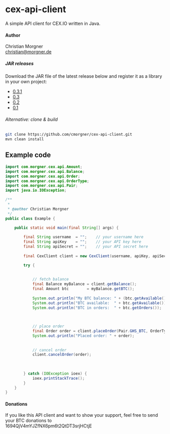 # cex-api-client
A simple API client for CEX.IO written in Java.

#### Author
Christian Morgner<br>
christian@morgner.de

##### JAR releases
Download the JAR file of the latest release below and register it as a library in your own project:
- [0.3.1](https://github.com/cmorgner/cex-api-client/releases/tag/0.3.1)
- [0.3](https://github.com/cmorgner/cex-api-client/releases/tag/0.3)
- [0.2](https://github.com/cmorgner/cex-api-client/releases/tag/0.2)
- [0.1](https://github.com/cmorgner/cex-api-client/releases/tag/0.1)

###### Alternative: clone & build
```bash
git clone https://github.com/cmorgner/cex-api-client.git
mvn clean install
```

## Example code
```java
import com.morgner.cex.api.Amount;
import com.morgner.cex.api.Balance;
import com.morgner.cex.api.Order;
import com.morgner.cex.api.OrderType;
import com.morgner.cex.api.Pair;
import java.io.IOException;

/**
 *
 * @author Christian Morgner
 */
public class Example {

	public static void main(final String[] args) {
		
		final String username  = "";	// your username here
		final String apiKey    = "";	// your API key here
		final String apiSecret = "";	// your API secret here
		
		final CexClient client = new CexClient(username, apiKey, apiSecret);

		try {
			
			
			// fetch balance
			final Balance myBalance = client.getBalance();
			final Amount btc        = myBalance.getBTC();
			
			System.out.println("My BTC balance: " + (btc.getAvailable() + btc.getOrders()));
			System.out.println("BTC available:  " + btc.getAvailable());
			System.out.println("BTC in orders:  " + btc.getOrders());

			
			
			// place order
			final Order order = client.placeOrder(Pair.GHS_BTC, OrderType.Buy, 1.0, 0.0001);
			System.out.println("Placed order: " + order);
			
			
			// cancel order
			client.cancelOrder(order);
			
			
			
		} catch (IOException ioex) {
			ioex.printStackTrace();
		}
	}
}
```

#### Donations
If you like this API client and want to show your support, feel free to send your BTC donations to<br>
1694QjV4mYJZfNX6pm6t2QtDT3srjHCtjE
